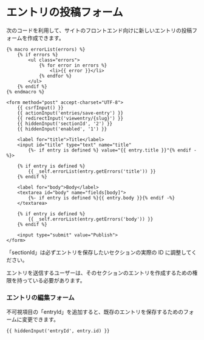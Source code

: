 # エントリの投稿フォーム

次のコードを利用して、サイトのフロントエンド向けに新しいエントリの投稿フォームを作成できます。

```twig
{% macro errorList(errors) %}
    {% if errors %}
        <ul class="errors">
            {% for error in errors %}
                <li>{{ error }}</li>
            {% endfor %}
        </ul>
    {% endif %}
{% endmacro %}

<form method="post" accept-charset="UTF-8">
    {{ csrfInput() }}
    {{ actionInput('entries/save-entry') }}
    {{ redirectInput('viewentry/{slug}') }}
    {{ hiddenInput('sectionId', '2') }}
    {{ hiddenInput('enabled', '1') }}

    <label for="title">Title</label>
    <input id="title" type="text" name="title"
        {%- if entry is defined %} value="{{ entry.title }}"{% endif -%}>

    {% if entry is defined %}
        {{ _self.errorList(entry.getErrors('title')) }}
    {% endif %}

    <label for="body">Body</label>
    <textarea id="body" name="fields[body]">
        {%- if entry is defined %}{{ entry.body }}{% endif -%}
    </textarea>

    {% if entry is defined %}
        {{ _self.errorList(entry.getErrors('body')) }}
    {% endif %}

    <input type="submit" value="Publish">
</form>
```

「sectionId」は必ずエントリを保存したいセクションの実際の ID に調整してください。

エントリを送信するユーザーは、そのセクションのエントリを作成するための権限を持っている必要があります。

### エントリの編集フォーム

不可視項目の「entryId」を追加すると、既存のエントリを保存するためのフォームに変更できます。

```twig
{{ hiddenInput('entryId', entry.id) }}
```

